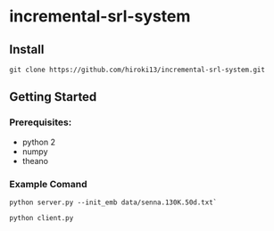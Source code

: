 # incremental-srl-system

## Install
```
git clone https://github.com/hiroki13/incremental-srl-system.git
```

## Getting Started
### Prerequisites:
* python 2
* numpy
* theano

### Example Comand
```
python server.py --init_emb data/senna.130K.50d.txt`
```

```
python client.py
```
